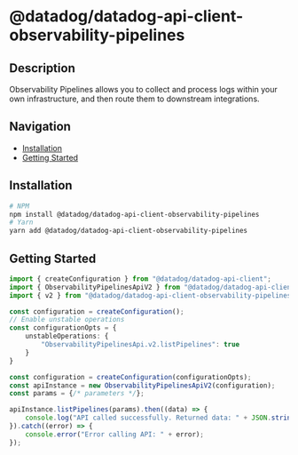 # @datadog/datadog-api-client-observability-pipelines

## Description

Observability Pipelines allows you to collect and process logs within your own infrastructure, and then route them to downstream integrations.

## Navigation

- [Installation](#installation)
- [Getting Started](#getting-started)

## Installation

```sh
# NPM
npm install @datadog/datadog-api-client-observability-pipelines
# Yarn
yarn add @datadog/datadog-api-client-observability-pipelines
```

## Getting Started
```ts
import { createConfiguration } from "@datadog/datadog-api-client";
import { ObservabilityPipelinesApiV2 } from "@datadog/datadog-api-client-observability-pipelines";
import { v2 } from "@datadog/datadog-api-client-observability-pipelines";

const configuration = createConfiguration();
// Enable unstable operations
const configurationOpts = {
    unstableOperations: {
        "ObservabilityPipelinesApi.v2.listPipelines": true
    }
}

const configuration = createConfiguration(configurationOpts);
const apiInstance = new ObservabilityPipelinesApiV2(configuration);
const params = {/* parameters */};

apiInstance.listPipelines(params).then((data) => {
    console.log("API called successfully. Returned data: " + JSON.stringify(data));
}).catch((error) => {
    console.error("Error calling API: " + error);
});
```
